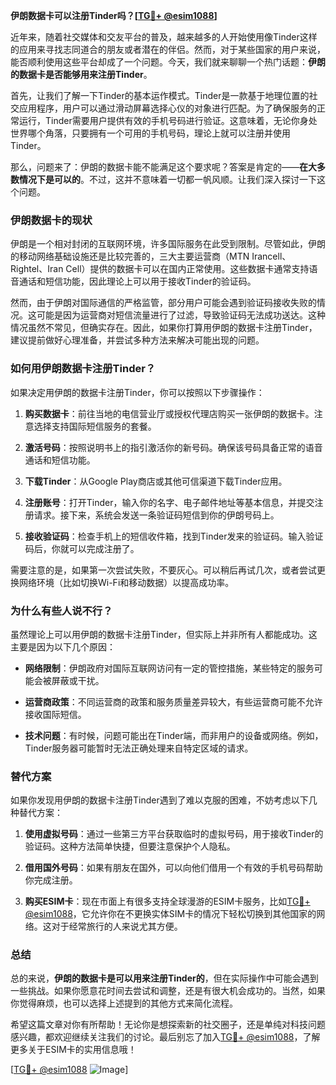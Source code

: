 **伊朗数据卡可以注册Tinder吗？[[TG💪+ @esim1088](https://t.me/s/esim1088)]**

近年来，随着社交媒体和交友平台的普及，越来越多的人开始使用像Tinder这样的应用来寻找志同道合的朋友或者潜在的伴侣。然而，对于某些国家的用户来说，能否顺利使用这些平台却成了一个问题。今天，我们就来聊聊一个热门话题：**伊朗的数据卡是否能够用来注册Tinder**。

首先，让我们了解一下Tinder的基本运作模式。Tinder是一款基于地理位置的社交应用程序，用户可以通过滑动屏幕选择心仪的对象进行匹配。为了确保服务的正常运行，Tinder需要用户提供有效的手机号码进行验证。这意味着，无论你身处世界哪个角落，只要拥有一个可用的手机号码，理论上就可以注册并使用Tinder。

那么，问题来了：伊朗的数据卡能不能满足这个要求呢？答案是肯定的——**在大多数情况下是可以的**。不过，这并不意味着一切都一帆风顺。让我们深入探讨一下这个问题。

### **伊朗数据卡的现状**

伊朗是一个相对封闭的互联网环境，许多国际服务在此受到限制。尽管如此，伊朗的移动网络基础设施还是比较完善的，三大主要运营商（MTN Irancell、Rightel、Iran Cell）提供的数据卡可以在国内正常使用。这些数据卡通常支持语音通话和短信功能，因此理论上可以用于接收Tinder的验证码。

然而，由于伊朗对国际通信的严格监管，部分用户可能会遇到验证码接收失败的情况。这可能是因为运营商对短信流量进行了过滤，导致验证码无法成功送达。这种情况虽然不常见，但确实存在。因此，如果你打算用伊朗的数据卡注册Tinder，建议提前做好心理准备，并尝试多种方法来解决可能出现的问题。

### **如何用伊朗数据卡注册Tinder？**

如果决定用伊朗的数据卡注册Tinder，你可以按照以下步骤操作：

1. **购买数据卡**：前往当地的电信营业厅或授权代理店购买一张伊朗的数据卡。注意选择支持国际短信服务的套餐。
   
2. **激活号码**：按照说明书上的指引激活你的新号码。确保该号码具备正常的语音通话和短信功能。

3. **下载Tinder**：从Google Play商店或其他可信渠道下载Tinder应用。

4. **注册账号**：打开Tinder，输入你的名字、电子邮件地址等基本信息，并提交注册请求。接下来，系统会发送一条验证码短信到你的伊朗号码上。

5. **接收验证码**：检查手机上的短信收件箱，找到Tinder发来的验证码。输入验证码后，你就可以完成注册了。

需要注意的是，如果第一次尝试失败，不要灰心。可以稍后再试几次，或者尝试更换网络环境（比如切换Wi-Fi和移动数据）以提高成功率。

### **为什么有些人说不行？**

虽然理论上可以用伊朗的数据卡注册Tinder，但实际上并非所有人都能成功。这主要是因为以下几个原因：

- **网络限制**：伊朗政府对国际互联网访问有一定的管控措施，某些特定的服务可能会被屏蔽或干扰。
  
- **运营商政策**：不同运营商的政策和服务质量差异较大，有些运营商可能不允许接收国际短信。

- **技术问题**：有时候，问题可能出在Tinder端，而非用户的设备或网络。例如，Tinder服务器可能暂时无法正确处理来自特定区域的请求。

### **替代方案**

如果你发现用伊朗的数据卡注册Tinder遇到了难以克服的困难，不妨考虑以下几种替代方案：

1. **使用虚拟号码**：通过一些第三方平台获取临时的虚拟号码，用于接收Tinder的验证码。这种方法简单快捷，但要注意保护个人隐私。

2. **借用国外号码**：如果有朋友在国外，可以向他们借用一个有效的手机号码帮助你完成注册。

3. **购买ESIM卡**：现在市面上有很多支持全球漫游的ESIM卡服务，比如[TG💪+ @esim1088](https://t.me/s/esim1088)，它允许你在不更换实体SIM卡的情况下轻松切换到其他国家的网络。这对于经常旅行的人来说尤其方便。

### **总结**

总的来说，**伊朗的数据卡是可以用来注册Tinder的**，但在实际操作中可能会遇到一些挑战。如果你愿意花时间去尝试和调整，还是有很大机会成功的。当然，如果你觉得麻烦，也可以选择上述提到的其他方式来简化流程。

希望这篇文章对你有所帮助！无论你是想探索新的社交圈子，还是单纯对科技问题感兴趣，都欢迎继续关注我们的讨论。最后别忘了加入[TG💪+ @esim1088](https://t.me/s/esim1088)，了解更多关于ESIM卡的实用信息哦！

[[TG💪+ @esim1088](https://t.me/s/esim1088) ![Image](https://i.postimg.cc/4NQfJmqS/Snipaste-2025-05-13-00-14-12.png)]